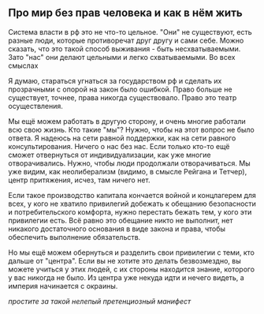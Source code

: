 ## Про мир без прав человека и как в нём жить

Система власти в рф это не что-то цельное. "Они" не существуют, есть разные люди, которые противоречат друг другу и сами себе. Можно сказать, что это такой способ выживания - быть несхватываемыми. Зато "нас" они делают цельными и легко схватываемыми. Во всех смыслах

Я думаю, стараться угнаться за государством рф и сделать их прозрачными с опорой на закон было ошибкой. Право больше не существует, точнее, права никогда существовало. Право это театр осуществления.

Мы ещё можем работать в другую сторону, и очень многие работали всю свою жизнь. Кто такие "мы"? Нужно, чтобы на этот вопрос не было ответа. Я надеюсь на сети равной поддержки, как на сети равного консультирования. Ничего о нас без нас. Если только кто-то ещё сможет отвернуться от индивидуализации, как уже многие отворачивались. Нужно, чтобы люди продолжали отворачиваться. Мы уже видим, как неолиберализм (видимо, в смысле Рейгана и Тетчер), центр притяжения, исчез, там ничего нет. 

Если такое производство капитала кончается войной и концлагерем для всех, у кого не хватило привилегий добежать к обещанию безопасности и потребительского комфорта, нужно перестать бежать тем, у кого эти привилегии есть. Всё равно это обещание никто не выполнит, нет никакого достаточного основания в виде закона и права, чтобы обеспечить выполнение обязательств. 

Но мы ещё можем обернуться и разделить свои привилегии с теми, кто дальше от "центра". Если вы не хотите это делать безвозмездно, вы можете учиться у этих людей, с их стороны находится знание, которого у вас никогда не было. Из центра уже некуда идти и нечего видеть, а империя начинается с окраины.

_простите за такой нелепый претенциозный манифест_
